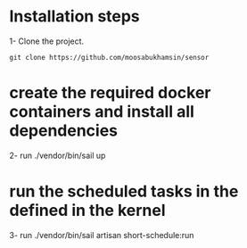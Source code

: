 # Installation steps

1- Clone the project.

```shell script
git clone https://github.com/moosabukhamsin/sensor
```
# create the required docker containers and install all dependencies
2- run ./vendor/bin/sail up

# run the scheduled tasks in the defined in the kernel
3- run ./vendor/bin/sail artisan short-schedule:run



